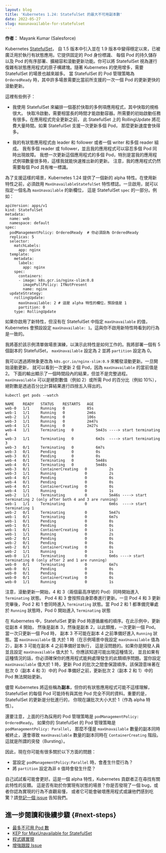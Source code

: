 ```yaml
---
layout: blog
title: 'Kubernetes 1.24: StatefulSet 的最大不可用副本數'
date: 2022-05-27
slug: maxunavailable-for-statefulset
---
```

<!--
layout: blog
title: 'Kubernetes 1.24: Maximum Unavailable Replicas for StatefulSet'
date: 2022-05-27
slug: maxunavailable-for-statefulset

**Author:** Mayank Kumar (Salesforce)
-->
**作者：** Mayank Kumar (Salesforce)

<!--
Kubernetes [StatefulSets](/docs/concepts/workloads/controllers/statefulset/), since their introduction in 
1.5 and becoming stable in 1.9, have been widely used to run stateful applications. They provide stable pod identity, persistent
per pod storage and ordered graceful deployment, scaling and rolling updates. You can think of StatefulSet as the atomic building
block for running complex stateful applications. As the use of Kubernetes has grown, so has the number of scenarios requiring
StatefulSets. Many of these scenarios, require faster rolling updates than the currently supported one-pod-at-a-time updates, in the 
case where you're using the `OrderedReady` Pod management policy for a StatefulSet.
-->
Kubernetes [StatefulSet](/zh-cn/docs/concepts/workloads/controllers/statefulset/)，
自 1.5 版本中引入並在 1.9 版本中變得穩定以來，已被廣泛用於執行有狀態應用。它提供固定的 Pod 身份標識、
每個 Pod 的持久儲存以及 Pod 的有序部署、擴縮容和滾動更新功能。你可以將 StatefulSet
視為運行復雜有狀態應用程式的原子構建塊。隨著 Kubernetes 的使用增多，需要 StatefulSet 的場景也越來越多。
當 StatefulSet 的 Pod 管理策略為 `OrderedReady` 時，其中許多場景需要比當前所支援的一次一個 Pod
的更新更快的滾動更新。

<!--
Here are some examples:

-  I am using a StatefulSet to orchestrate a multi-instance, cache based application where the size of the cache is large. The cache 
   starts cold and requires some siginificant amount of time before the container can start. There could be more initial startup tasks
   that are required. A RollingUpdate on this StatefulSet would take a lot of time before the application is fully updated. If the 
   StatefulSet supported updating more than one pod at a time, it would result in a much faster update.
-->
這裡有些例子：

- 我使用 StatefulSet 來編排一個基於快取的多例項應用程式，其中快取的規格很大。
  快取冷啟動，需要相當長的時間才能啟動容器。所需要的初始啟動任務有很多。在應用程式完全更新之前，
  此 StatefulSet 上的 RollingUpdate 將花費大量時間。如果 StatefulSet 支援一次更新多個 Pod，
  那麼更新速度會快得多。

<!--
- My stateful application is composed of leaders and followers or one writer and multiple readers. I have multiple readers or 
   followers and my application can tolerate multiple pods going down at the same time. I want to update this application more than
   one pod at a time so that i get the new updates rolled out quickly, especially if the number of instances of my application are
   large. Note that my application still requires unique identity per pod.
-->
- 我的有狀態應用程式由 leader 和 follower 或者一個 writer 和多個 reader 組成。
  我有多個 reader 或 follower，並且我的應用程式可以容忍多個 Pod 同時出現故障。
  我想一次更新這個應用程式的多個 Pod，特別是當我的應用程式例項數量很多時，這樣我就能快速推出新的更新。
  注意，我的應用程式仍然需要每個 Pod 具有唯一標識。

<!--
In order to support such scenarios, Kubernetes 1.24 includes a new alpha feature to help. Before you can use the new feature you must
enable the `MaxUnavailableStatefulSet` feature flag. Once you enable that, you can specify a new field called `maxUnavailable`, part 
of the `spec` for a StatefulSet. For example: 
-->
為了支援這樣的場景，Kubernetes 1.24 提供了一個新的 alpha 特性。在使用新特性之前，必須啟用
`MaxUnavailableStatefulSet` 特性標誌。一旦啟用，就可以指定一個名為 `maxUnavailable` 的新欄位，
這是 StatefulSet `spec` 的一部分。例如：

```
apiVersion: apps/v1
kind: StatefulSet
metadata:
  name: web
  namespace: default
spec:
  podManagementPolicy: OrderedReady  # 你必須設為 OrderedReady
  replicas: 5
  selector:
    matchLabels:
      app: nginx
  template:
    metadata:
      labels:
        app: nginx
    spec:
      containers:
      - image: k8s.gcr.io/nginx-slim:0.8
        imagePullPolicy: IfNotPresent
        name: nginx
  updateStrategy:
    rollingUpdate:
      maxUnavailable: 2 # 這是 alpha 特性的欄位，預設值是 1
      partition: 0
    type: RollingUpdate
```

<!--
If you enable the new feature and you don't specify a value for `maxUnavailable` in a StatefulSet, Kubernetes applies a default
`maxUnavailable: 1`. This matches the behavior you would see if you don't enable the new feature.
-->
如果你啟用了新特性，但沒有在 StatefulSet 中指定 `maxUnavailable` 的值，Kubernetes
會預設設定 `maxUnavailable: 1`。這與你不啟用新特性時看到的行為是一致的。

<!--
I'll run through a scenario based on that example manifest to demonstrate how this feature works. I will deploy a StatefulSet that
has 5 replicas, with `maxUnavailable` set to 2 and `partition` set to 0.
-->
我將基於該示例清單做場景演練，以演示此特性是如何工作的。我將部署一個有 5 個副本的 StatefulSet，
`maxUnavailable` 設定為 2 並將 `partition` 設定為 0。

<!--
I can trigger a rolling update by changing the image to `k8s.gcr.io/nginx-slim:0.9`. Once I initiate the rolling update, I can 
watch the pods update 2 at a time as the current value of maxUnavailable is 2. The below output shows a span of time and is not 
complete.  The maxUnavailable can be an absolute number (for example, 2) or a percentage of desired Pods (for example, 10%). The 
absolute number is calculated from percentage by rounding down. 
-->
我可以透過將映象更改為 `k8s.gcr.io/nginx-slim:0.9` 來觸發滾動更新。一旦開始滾動更新，
就可以看到一次更新 2 個 Pod，因為 `maxUnavailable` 的當前值是 2。
下面的輸出顯示了一個時間段內的結果，但並不是完整過程。`maxUnavailable` 可以是絕對數值（例如 2）或所需 Pod
的百分比（例如 10%），絕對數是透過百分比計算結果進行四捨五入得出的。

```
kubectl get pods --watch 
```

```
NAME    READY   STATUS    RESTARTS   AGE
web-0   1/1     Running   0          85s
web-1   1/1     Running   0          2m6s
web-2   1/1     Running   0          106s
web-3   1/1     Running   0          2m47s
web-4   1/1     Running   0          2m27s
web-4   1/1     Terminating   0          5m43s ----> start terminating 4
web-3   1/1     Terminating   0          6m3s  ----> start terminating 3
web-3   0/1     Terminating   0          6m7s
web-3   0/1     Pending       0          0s
web-3   0/1     Pending       0          0s
web-4   0/1     Terminating   0          5m48s
web-4   0/1     Terminating   0          5m48s
web-3   0/1     ContainerCreating   0          2s
web-3   1/1     Running             0          2s
web-4   0/1     Pending             0          0s
web-4   0/1     Pending             0          0s
web-4   0/1     ContainerCreating   0          0s
web-4   1/1     Running             0          1s
web-2   1/1     Terminating         0          5m46s ----> start terminating 2 (only after both 4 and 3 are running)
web-1   1/1     Terminating         0          6m6s  ----> start terminating 1
web-2   0/1     Terminating         0          5m47s
web-1   0/1     Terminating         0          6m7s
web-1   0/1     Pending             0          0s
web-1   0/1     Pending             0          0s
web-1   0/1     ContainerCreating   0          1s
web-1   1/1     Running             0          2s
web-2   0/1     Pending             0          0s
web-2   0/1     Pending             0          0s
web-2   0/1     ContainerCreating   0          0s
web-2   1/1     Running             0          1s
web-0   1/1     Terminating         0          6m6s ----> start terminating 0 (only after 2 and 1 are running)
web-0   0/1     Terminating         0          6m7s
web-0   0/1     Pending             0          0s
web-0   0/1     Pending             0          0s
web-0   0/1     ContainerCreating   0          0s
web-0   1/1     Running             0          1s
```
<!--
Note that as soon as the rolling update starts, both 4 and 3 (the two highest ordinal pods) start terminating at the same time. Pods 
with ordinal 4 and 3 may become ready at their own pace. As soon as both pods 4 and 3 are ready, pods 2 and 1 start terminating at the
same time. When pods 2 and 1 are both running and ready, pod 0 starts terminating. 
-->
注意，滾動更新一開始，4 和 3（兩個最高序號的 Pod）同時開始進入 `Terminating` 狀態。
Pod 4 和 3 會按照自身節奏進行更新。一旦 Pod 4 和 3 更新完畢後，Pod 2 和 1 會同時進入
`Terminating` 狀態。當 Pod 2 和 1 都準備完畢處於 `Running` 狀態時，Pod 0 開始進入 `Terminating` 狀態

<!--
In Kubernetes, updates to StatefulSets follow a strict ordering when updating Pods. In this example, the update starts at replica 4, then
replica 3, then replica 2, and so on, one pod at a time. When going one pod at a time, its not possible for 3 to be running and ready 
before 4. When `maxUnavailable` is more than 1 (in the example scenario I set `maxUnavailable` to 2), it is possible that replica 3 becomes 
ready and running before replica 4 is ready&mdash;and that is ok. If you're a developer and you set `maxUnavailable` to more than 1, you should 
know that this outcome is possible and you must ensure that your application is able to handle such ordering issues that occur
if any. When you set `maxUnavailable` greater than 1, the ordering is guaranteed in between each batch of pods being updated. That guarantee
means that pods in update batch 2 (replicas 2 and 1) cannot start updating until the pods from batch 0 (replicas 4 and 3) are ready.
-->
在 Kubernetes 中，StatefulSet 更新 Pod 時遵循嚴格的順序。在此示例中，更新從副本 4 開始，
然後是副本 3，然後是副本 2，以此類推，一次更新一個 Pod。當一次只更新一個 Pod 時，
副本 3 不可能在副本 4 之前準備好進入 `Running` 狀態。當 `maxUnavailable` 值
大於 1 時（在示例場景中我設定 `maxUnavailable` 值為 2），副本 3 可能在副本 4 之前準備好並執行，
這是沒問題的。如果你是開發人員並且設定 `maxUnavailable` 值大於 1，你應該知道可能出現這種情況，
並且如果有這種情況的話，你必須確保你的應用程式能夠處理發生的此類順序問題。當你設定 `maxUnavailable`
值大於 1 時，更新 Pod 的批次之間會保證順序。該保證意味著在批次 0（副本 4 和 3）中的 Pod
準備好之前，更新批次 2（副本 2 和 1）中的 Pod 無法開始更新。

<!--
Although Kubernetes refers to these as _replicas_, your stateful application may have a different view and each pod of the StatefulSet may
be holding completely different data than other pods. The important thing here is that updates to StatefulSets happen in batches, and you can
now have a batch size larger than 1 (as an alpha feature).
-->
儘管 Kubernetes 將這些稱為**副本**，但你的有狀態應用程式可能不這樣理解，StatefulSet 的每個
Pod 可能持有與其他 Pod 完全不同的資料。重要的是，StatefulSet 的更新是分批進行的，
你現在讓批次大小大於 1（作為 alpha 特性）。

<!--
Also note, that the above behavior is with `podManagementPolicy: OrderedReady`. If you defined a StatefulSet as `podManagementPolicy: Parallel`,
not only `maxUnavailable` number of replicas are terminated at the same time; `maxUnavailable` number of replicas start in `ContainerCreating`
phase at the same time as well. This is called bursting.
-->
還要注意，上面的行為採用的 Pod 管理策略是 `podManagementPolicy: OrderedReady`。
如果你的 StatefulSet 的 Pod 管理策略是 `podManagementPolicy: Parallel`，
那麼不僅是 `maxUnavailable` 數量的副本同時被終止，還會導致 `maxUnavailable` 數量的副本同時在
`ContainerCreating` 階段。這就是所謂的突發（Bursting）。

<!--
So, now you may have a lot of questions about:-
- What is the behavior when you set `podManagementPolicy: Parallel`?
- What is the behavior when `partition` to a value other than `0`?
-->
因此，現在你可能有很多關於以下方面的問題：
- 當設定 `podManagementPolicy:Parallel` 時，會產生什麼行為？
- 將 `partition` 設定為非 `0` 值時會發生什麼？

<!--
It might be better to try and see it for yourself. This is an alpha feature, and the Kubernetes contributors are looking for feedback on this feature. Did
this help you achieve your stateful scenarios Did you find a bug or do you think the behavior as implemented is not intuitive or can
break applications or catch them by surprise? Please [open an issue](https://github.com/kubernetes/kubernetes/issues) to let us know.
-->
自己試試看可能會更好。這是一個 alpha 特性，Kubernetes 貢獻者正在尋找有關此特性的反饋。
這是否有助於你實現有狀態的場景？你是否發現了一個 bug，或者你認為實現的行為不直觀易懂，
或者它可能會破壞應用程式或讓他們感到吃驚？請[登記一個 issue](https://github.com/kubernetes/kubernetes/issues)
告知我們。

<!--
## Further reading and next steps {#next-steps}
- [Maximum unavailable Pods](/docs/concepts/workloads/controllers/statefulset/#maximum-unavailable-pods)
- [KEP for MaxUnavailable for StatefulSet](https://github.com/kubernetes/enhancements/tree/master/keps/sig-apps/961-maxunavailable-for-statefulset)
- [Implementation](https://github.com/kubernetes/kubernetes/pull/82162/files)
- [Enhancement Tracking Issue](https://github.com/kubernetes/enhancements/issues/961)
-->
## 進一步閱讀和後續步驟 {#next-steps}
- [最多不可用 Pod 數](/zh-cn/docs/concepts/workloads/controllers/statefulset/#maximum-unavailable-pods)
- [KEP for MaxUnavailable for StatefulSet](https://github.com/kubernetes/enhancements/tree/master/keps/sig-apps/961-maxunavailable-for-statefulset)
- [程式碼實現](https://github.com/kubernetes/kubernetes/pull/82162/files)
- [增強跟蹤 Issue](https://github.com/kubernetes/enhancements/issues/961)